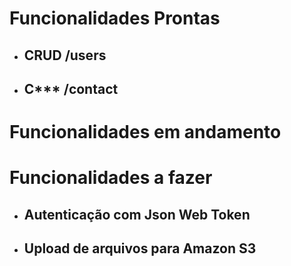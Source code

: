 # Funcionalidades Prontas

- ## CRUD /users
- ## C*** /contact

# Funcionalidades em andamento


# Funcionalidades a fazer
- ## Autenticação com Json Web Token
- ## Upload de arquivos para Amazon S3
